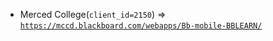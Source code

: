  - Merced College(`client_id=2150`) => [`https://mccd.blackboard.com/webapps/Bb-mobile-BBLEARN/`](https://mccd.blackboard.com/webapps/Bb-mobile-BBLEARN/)
